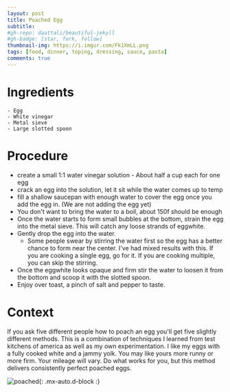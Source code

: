 ```yaml
---
layout: post
title: Poached Egg
subtitle: 
#gh-repo: daattali/beautiful-jekyll
#gh-badge: [star, fork, follow]
thumbnail-img: https://i.imgur.com/Fk1XmLL.png
tags: [food, dinner, toping, dressing, sauce, pasta]
comments: true
---
```

# Ingredients 
```
- Egg
- White vinegar
- Metal sieve 
- Large slotted spoon
```

# Procedure
 - create a small 1:1 water vinegar solution - About half a cup each for one egg
 - crack an egg into the solution, let it sit while the water comes up to temp
 - fill a shallow saucepan with enough water to cover the egg once you add the egg in. (We are not adding the egg yet)
 - You don't want to bring the water to a boil, about 150f should be enough
 - Once the water starts to form small bubbles at the bottom, strain the egg into the metal sieve. This will catch any loose strands of eggwhite. 
 - Gently drop the egg into the water. 
    - Some people swear by stirring the water first so the egg has a better chance to form near the center. I've had mixed results with this. If you are cooking a single egg, go for it. If you are cooking multiple, you can skip the stirring. 
 - Once the eggwhite looks opaque and firm stir the water to loosen it from the bottom and scoop it with the slotted spoon. 
 - Enjoy over toast, a pinch of salt and pepper to taste. 

 # Context
 If you ask five different people how to poach an egg you'll get five slightly different methods. This is a combination of techniques I learned from test kitchens of america as well as my own experimentation. I like my eggs with a fully cooked white and a jammy yolk. You may like yours more runny or more firm. Your mileage will vary. Do what works for you, but this method delivers consistently perfect poached eggs. 


![poached](https://i.imgur.com/Fk1XmLL.png){: .mx-auto.d-block :}